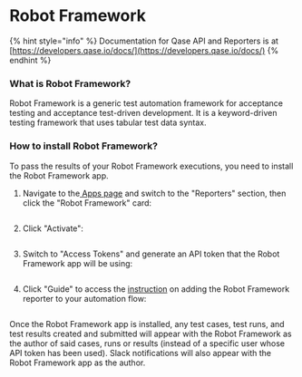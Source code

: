 # Robot Framework

{% hint style="info" %}
Documentation for Qase API and Reporters is at  [https://developers.qase.io/docs/](https://developers.qase.io/docs/)
{% endhint %}

### What is Robot Framework?

Robot Framework is a generic test automation framework for acceptance testing and acceptance test-driven development. It is a keyword-driven testing framework that uses tabular test data syntax.

### How to install Robot Framework?

To pass the results of your Robot Framework executions, you need to install the Robot Framework app.

1.  Navigate to the[ Apps page](https://app.qase.io/apps) and switch to the "Reporters" section, then click the "Robot Framework" card:



    <figure><img src="https://downloads.intercomcdn.com/i/o/658648827/26be50eb81ff9c54002d29ae/image.png" alt=""><figcaption></figcaption></figure>
2.  Click "Activate":



    <figure><img src="https://downloads.intercomcdn.com/i/o/658649256/85a59230b7a245c82a8fe926/image.png" alt=""><figcaption></figcaption></figure>
3.  Switch to "Access Tokens" and generate an API token that the Robot Framework app will be using:



    <figure><img src="https://downloads.intercomcdn.com/i/o/658649980/9a2fbedd5245e651ab812f58/image.png" alt=""><figcaption></figcaption></figure>
4.  Click "Guide" to access the [instruction](https://github.com/qase-tms/qase-python/tree/main/qase-robotframework) on adding the Robot Framework reporter to your automation flow:



    <figure><img src="https://downloads.intercomcdn.com/i/o/658651438/de445dfe35a86413aa9f62a3/image.png" alt=""><figcaption></figcaption></figure>

Once the Robot Framework app is installed, any test cases, test runs, and test results created and submitted will appear with the Robot Framework as the author of said cases, runs or results (instead of a specific user whose API token has been used). Slack notifications will also appear with the Robot Framework app as the author.
